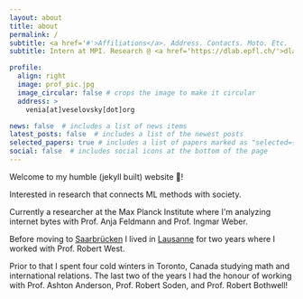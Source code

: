 ```yaml
---
layout: about
title: about
permalink: /
subtitle: <a href='#'>Affiliations</a>. Address. Contacts. Moto. Etc.
subtitle: Intern at MPI. Research @ <a href='https://dlab.epfl.ch/'>dlab</a> and <a href='http://csslab.cs.toronto.edu/'>css lab</a>

profile:
  align: right
  image: prof_pic.jpg
  image_circular: false # crops the image to make it circular
  address: >
    venia[at]veselovsky[dot]org

news: false  # includes a list of news items
latest_posts: false  # includes a list of the newest posts
selected_papers: true # includes a list of papers marked as "selected={true}"
social: false  # includes social icons at the bottom of the page
---
```


Welcome to my humble (jekyll built) website 👋! 

Interested in research that connects ML methods with society.

Currently a researcher at the Max Planck Institute where I'm analyzing internet bytes with Prof. Anja Feldmann and Prof. Ingmar Weber.

Before moving to [Saarbrücken](https://en.wikipedia.org/wiki/Scheidt_(Saarbr%C3%BCcken)) I lived in [Lausanne](https://olympics.com/ioc/history/lausanne) for two years where I worked with Prof. Robert West. 

Prior to that I spent four cold winters in Toronto, Canada studying math and international relations. The last two of the years I had the honour of working with Prof. Ashton Anderson, Prof. Robert Soden, and Prof. Robert Bothwell! 